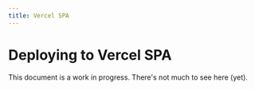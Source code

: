 ```yaml
---
title: Vercel SPA
---
```


# Deploying to Vercel SPA

<docs-warning>
  This document is a work in progress. There's not much to see here (yet).
</docs-warning>

